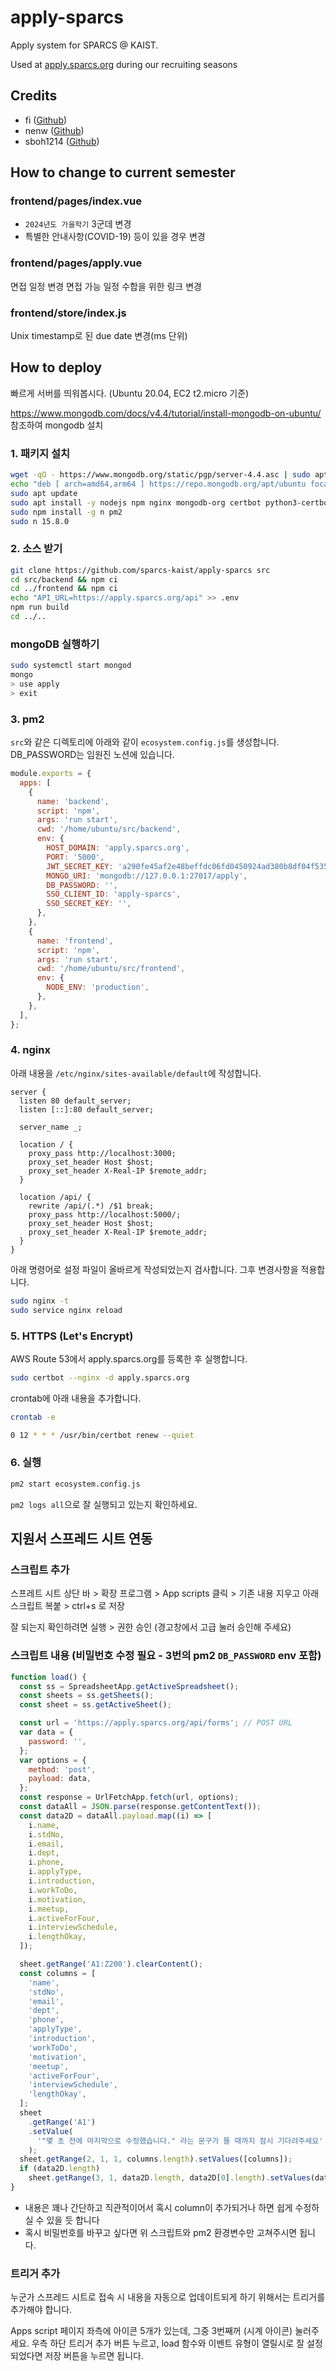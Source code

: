 # apply-sparcs

Apply system for SPARCS @ KAIST.

Used at [apply.sparcs.org](https://apply.sparcs.org) during our recruiting seasons

## Credits

- fi ([Github](https://github.com/litmify))
- nenw ([Github](https://github.com/HelloWorld017))
- sboh1214 ([Github](https://github.com/sboh1214))

## How to change to current semester

### frontend/pages/index.vue

- `2024년도 가을학기` 3군데 변경
- 특별한 안내사항(COVID-19) 등이 있을 경우 변경

### frontend/pages/apply.vue

면접 일정 변경
면접 가능 일정 수합을 위한 링크 변경

### frontend/store/index.js

Unix timestamp로 된 due date 변경(ms 단위)

## How to deploy

빠르게 서버를 띄워봅시다.
(Ubuntu 20.04, EC2 t2.micro 기준)

<https://www.mongodb.com/docs/v4.4/tutorial/install-mongodb-on-ubuntu/> 참조하여 mongodb 설치

### 1. 패키지 설치

```bash
wget -qO - https://www.mongodb.org/static/pgp/server-4.4.asc | sudo apt-key add -
echo "deb [ arch=amd64,arm64 ] https://repo.mongodb.org/apt/ubuntu focal/mongodb-org/4.4 multiverse" | sudo tee /etc/apt/sources.list.d/mongodb-org-4.4.list
sudo apt update
sudo apt install -y nodejs npm nginx mongodb-org certbot python3-certbot-nginx
sudo npm install -g n pm2
sudo n 15.8.0
```

### 2. 소스 받기

```bash
git clone https://github.com/sparcs-kaist/apply-sparcs src
cd src/backend && npm ci
cd ../frontend && npm ci
echo "API_URL=https://apply.sparcs.org/api" >> .env
npm run build
cd ../..
```

### mongoDB 실행하기

```sh
sudo systemctl start mongod
mongo
> use apply
> exit
```

### 3. pm2

`src`와 같은 디렉토리에 아래와 같이 `ecosystem.config.js`를 생성합니다.
DB_PASSWORD는 임원진 노션에 있습니다.

```js
module.exports = {
  apps: [
    {
      name: 'backend',
      script: 'npm',
      args: 'run start',
      cwd: '/home/ubuntu/src/backend',
      env: {
        HOST_DOMAIN: 'apply.sparcs.org',
        PORT: '5000',
        JWT_SECRET_KEY: 'a290fe45af2e48beffdc06fd0450924ad380b8df04f5357d',
        MONGO_URI: 'mongodb://127.0.0.1:27017/apply',
        DB_PASSWORD: '',
        SSO_CLIENT_ID: 'apply-sparcs',
        SSO_SECRET_KEY: '',
      },
    },
    {
      name: 'frontend',
      script: 'npm',
      args: 'run start',
      cwd: '/home/ubuntu/src/frontend',
      env: {
        NODE_ENV: 'production',
      },
    },
  ],
};
```

### 4. nginx

아래 내용을 `/etc/nginx/sites-available/default`에 작성합니다.

```
server {
  listen 80 default_server;
  listen [::]:80 default_server;

  server_name _;

  location / {
    proxy_pass http://localhost:3000;
    proxy_set_header Host $host;
    proxy_set_header X-Real-IP $remote_addr;
  }

  location /api/ {
    rewrite /api/(.*) /$1 break;
    proxy_pass http://localhost:5000/;
    proxy_set_header Host $host;
    proxy_set_header X-Real-IP $remote_addr;
  }
}
```

아래 명령어로 설정 파일이 올바르게 작성되었는지 검사합니다.
그후 변경사항을 적용합니다.

```sh
sudo nginx -t
sudo service nginx reload
```

### 5. HTTPS (Let's Encrypt)

AWS Route 53에서 apply.sparcs.org를 등록한 후 실행합니다.

```bash
sudo certbot --nginx -d apply.sparcs.org
```

crontab에 아래 내용을 추가합니다.

```sh
crontab -e
```

```sh
0 12 * * * /usr/bin/certbot renew --quiet
```

### 6. 실행

```bash
pm2 start ecosystem.config.js
```

`pm2 logs all`으로 잘 실행되고 있는지 확인하세요.

## 지원서 스프레드 시트 연동

### 스크립트 추가

스프레트 시트 상단 바 > 확장 프로그램 > App scripts 클릭 > 기존 내용 지우고 아래 스크립트 복붙 > ctrl+s 로 저장

잘 되는지 확인하려면 실행 > 권한 승인 (경고창에서 고급 눌러 승인해 주세요)

### 스크립트 내용 (비밀번호 수정 필요 - 3번의 pm2 `DB_PASSWORD` env 포함)

```js
function load() {
  const ss = SpreadsheetApp.getActiveSpreadsheet();
  const sheets = ss.getSheets();
  const sheet = ss.getActiveSheet();

  const url = 'https://apply.sparcs.org/api/forms'; // POST URL
  var data = {
    password: '',
  };
  var options = {
    method: 'post',
    payload: data,
  };
  const response = UrlFetchApp.fetch(url, options);
  const dataAll = JSON.parse(response.getContentText());
  const data2D = dataAll.payload.map((i) => [
    i.name,
    i.stdNo,
    i.email,
    i.dept,
    i.phone,
    i.applyType,
    i.introduction,
    i.workToDo,
    i.motivation,
    i.meetup,
    i.activeForFour,
    i.interviewSchedule,
    i.lengthOkay,
  ]);

  sheet.getRange('A1:Z200').clearContent();
  const columns = [
    'name',
    'stdNo',
    'email',
    'dept',
    'phone',
    'applyType',
    'introduction',
    'workToDo',
    'motivation',
    'meetup',
    'activeForFour',
    'interviewSchedule',
    'lengthOkay',
  ];
  sheet
    .getRange('A1')
    .setValue(
      '"몇 초 전에 마지막으로 수정했습니다." 라는 문구가 뜰 때까지 잠시 기다려주세요'
    );
  sheet.getRange(2, 1, 1, columns.length).setValues([columns]);
  if (data2D.length)
    sheet.getRange(3, 1, data2D.length, data2D[0].length).setValues(data2D);
}
```

- 내용은 꽤나 간단하고 직관적이어서 혹시 column이 추가되거나 하면 쉽게 수정하실 수 있을 듯 합니다
- 혹시 비밀번호를 바꾸고 싶다면 위 스크립트와 pm2 환경변수만 고쳐주시면 됩니다.

### 트리거 추가

누군가 스프레드 시트로 접속 시 내용을 자동으로 업데이트되게 하기 위해서는 트리거를 추가해야 합니다.

Apps script 페이지 좌측에 아이콘 5개가 있는데, 그중 3번째꺼 (시계 아이콘) 눌러주세요. 우측 하단 트리거 추가 버튼 누르고, load 함수와 이벤트 유형이 열릴시로 잘 설정되었다면 저장 버튼을 누르면 됩니다.

